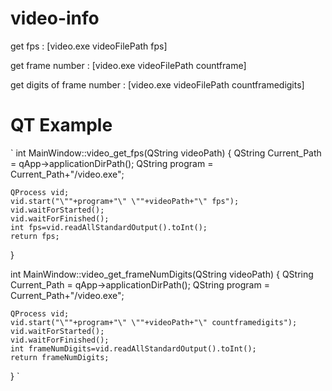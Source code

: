 # video-info

get fps : [video.exe videoFilePath fps]

get frame number : [video.exe videoFilePath countframe]

get digits of frame number : [video.exe videoFilePath countframedigits]

# QT Example
`
int MainWindow::video_get_fps(QString videoPath)
{
    QString Current_Path = qApp->applicationDirPath();
    QString program = Current_Path+"/video.exe";

    QProcess vid;
    vid.start("\""+program+"\" \""+videoPath+"\" fps");
    vid.waitForStarted();
    vid.waitForFinished();
    int fps=vid.readAllStandardOutput().toInt();
    return fps;
}

int MainWindow::video_get_frameNumDigits(QString videoPath)
{
    QString Current_Path = qApp->applicationDirPath();
    QString program = Current_Path+"/video.exe";

    QProcess vid;
    vid.start("\""+program+"\" \""+videoPath+"\" countframedigits");
    vid.waitForStarted();
    vid.waitForFinished();
    int frameNumDigits=vid.readAllStandardOutput().toInt();
    return frameNumDigits;
}
`
